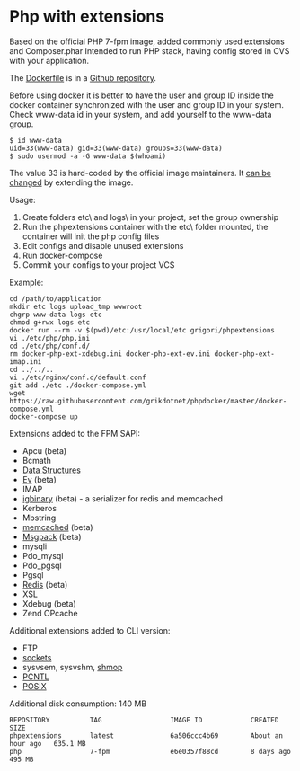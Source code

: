 # Php with extensions

Based on the official PHP 7-fpm image, added commonly used extensions and Composer.phar
Intended to run PHP stack, having config stored in CVS with your application.

The [Dockerfile](https://github.com/grikdotnet/phpdocker/blob/master/Dockerfile-php) is in a [Github repository](https://github.com/grikdotnet/phpdocker).

Before using docker it is better to have the user and group ID inside the docker container synchronized with the user and group ID in your system. Check www-data id in your system, and add yourself to the www-data group.
```
$ id www-data
uid=33(www-data) gid=33(www-data) groups=33(www-data)
$ sudo usermod -a -G www-data $(whoami)
```
The value 33 is hard-coded by the official image maintainers. It [can be changed](https://github.com/phpdocker-io/base-images/blob/master/php-fpm/7.0/Dockerfile#L23) by extending the image.

Usage:

1. Create folders etc\ and logs\ in your project, set the group ownership
2. Run the phpextensions container with the etc\ folder mounted, the container will init the php config files
3. Edit configs and disable unused extensions
6. Run docker-compose
7. Commit your configs to your project VCS

Example:
```
cd /path/to/application
mkdir etc logs upload_tmp wwwroot
chgrp www-data logs etc
chmod g+rwx logs etc
docker run --rm -v $(pwd)/etc:/usr/local/etc grigori/phpextensions
vi ./etc/php/php.ini
cd ./etc/php/conf.d/
rm docker-php-ext-xdebug.ini docker-php-ext-ev.ini docker-php-ext-imap.ini
cd ../../..
vi ./etc/nginx/conf.d/default.conf
git add ./etc ./docker-compose.yml
wget https://raw.githubusercontent.com/grikdotnet/phpdocker/master/docker-compose.yml
docker-compose up
```

Extensions added to the FPM SAPI:
* Apcu (beta)
* Bcmath
* [Data Structures](https://medium.com/@rtheunissen/efficient-data-structures-for-php-7-9dda7af674cd)
* [Ev](http://docs.php.net/ev) (beta)
* IMAP
* [igbinary](https://github.com/igbinary/igbinary) (beta) - a serializer for redis and memcached
* Kerberos
* Mbstring
* [memcached](https://github.com/php-memcached-dev/php-memcached/tree/php7) (beta)
* [Msgpack](https://pecl.php.net/package/msgpack) (beta)
* mysqli
* Pdo_mysql
* Pdo_pgsql
* Pgsql
* [Redis](https://github.com/phpredis/phpredis) (beta)
* XSL
* Xdebug (beta)
* Zend OPcache


Additional extensions added to CLI version:
* FTP
* [sockets](php.net/manual/ru/book.sockets.php)
* sysvsem, sysvshm, [shmop](http://php.net/manual/book.shmop.php)
* [PCNTL](http://php.net/manual/book.pcntl.php)
* [POSIX](http://php.net/manual/book.posix.php)

Additional disk consumption: 140 MB
```
REPOSITORY          TAG                 IMAGE ID            CREATED             SIZE
phpextensions       latest              6a506ccc4b69        About an hour ago   635.1 MB
php                 7-fpm               e6e0357f88cd        8 days ago          495 MB
```
